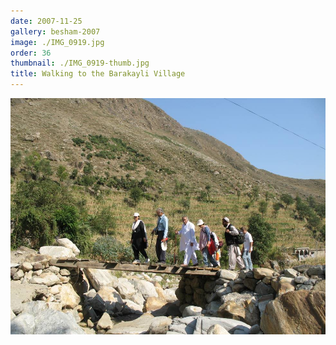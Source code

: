 ```yaml
---
date: 2007-11-25
gallery: besham-2007
image: ./IMG_0919.jpg
order: 36
thumbnail: ./IMG_0919-thumb.jpg
title: Walking to the Barakayli Village
---
```


![Walking to the Barakayli Village](./IMG_0919.jpg)